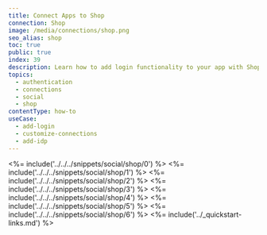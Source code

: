 ```yaml
---
title: Connect Apps to Shop
connection: Shop
image: /media/connections/shop.png
seo_alias: shop
toc: true
public: true
index: 39
description: Learn how to add login functionality to your app with Shop. You will need to generate keys, copy these into your Auth0 settings, and enable the connection.
topics:
  - authentication
  - connections
  - social
  - shop
contentType: how-to
useCase:
  - add-login
  - customize-connections
  - add-idp
---
```

<%= include('../../../snippets/social/shop/0') %> 
<%= include('../../../snippets/social/shop/1') %> 
<%= include('../../../snippets/social/shop/2') %> 
<%= include('../../../snippets/social/shop/3') %> 
<%= include('../../../snippets/social/shop/4') %> 
<%= include('../../../snippets/social/shop/5') %> 
<%= include('../../../snippets/social/shop/6') %> 
<%= include('../_quickstart-links.md') %>
